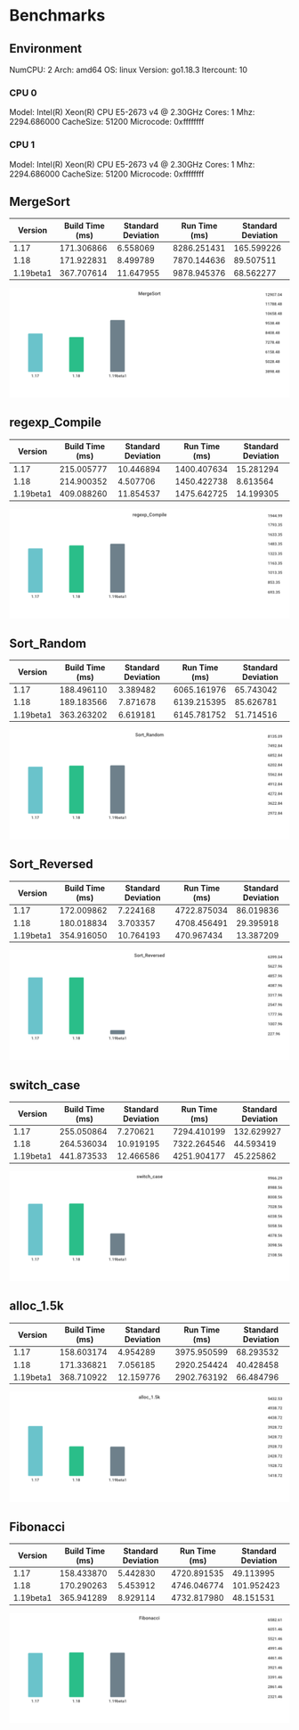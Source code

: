 # Benchmarks

## Environment

NumCPU: 2
Arch: amd64
OS: linux
Version: go1.18.3
Itercount: 10
### CPU 0

Model: Intel(R) Xeon(R) CPU E5-2673 v4 @ 2.30GHz
Cores: 1
Mhz: 2294.686000
CacheSize: 51200
Microcode: 0xffffffff

### CPU 1

Model: Intel(R) Xeon(R) CPU E5-2673 v4 @ 2.30GHz
Cores: 1
Mhz: 2294.686000
CacheSize: 51200
Microcode: 0xffffffff

## MergeSort

| Version | Build Time (ms) | Standard Deviation | Run Time (ms) | Standard Deviation |
| ------ | ------ | ------ | ------ | ------ |
| 1.17 | 171.306866 | 6.558069 | 8286.251431 | 165.599226 |
| 1.18 | 171.922831 | 8.499789 | 7870.144636 | 89.507511 |
| 1.19beta1 | 367.707614 | 11.647955 | 9878.945376 | 68.562277 |

![MergeSort](./619024e898d5dcaadcf23d3b2f3a22d86c871a7b76284aafd1eb289200c2e49a.png)

## regexp_Compile

| Version | Build Time (ms) | Standard Deviation | Run Time (ms) | Standard Deviation |
| ------ | ------ | ------ | ------ | ------ |
| 1.17 | 215.005777 | 10.446894 | 1400.407634 | 15.281294 |
| 1.18 | 214.900352 | 4.507706 | 1450.422738 | 8.613564 |
| 1.19beta1 | 409.088260 | 11.854537 | 1475.642725 | 14.199305 |

![regexp_Compile](./b52c0e0ed5be138613a41e4ac82fa786572d3635aa9d38700ddd7703cdee0d33.png)

## Sort_Random

| Version | Build Time (ms) | Standard Deviation | Run Time (ms) | Standard Deviation |
| ------ | ------ | ------ | ------ | ------ |
| 1.17 | 188.496110 | 3.389482 | 6065.161976 | 65.743042 |
| 1.18 | 189.183566 | 7.871678 | 6139.215395 | 85.626781 |
| 1.19beta1 | 363.263202 | 6.619181 | 6145.781752 | 51.714516 |

![Sort_Random](./7a0a58c9e3b5825d5c91544e7e01469f5aeb4b3af178a861bf75b9731df604c0.png)

## Sort_Reversed

| Version | Build Time (ms) | Standard Deviation | Run Time (ms) | Standard Deviation |
| ------ | ------ | ------ | ------ | ------ |
| 1.17 | 172.009862 | 7.224168 | 4722.875034 | 86.019836 |
| 1.18 | 180.018834 | 3.703357 | 4708.456491 | 29.395918 |
| 1.19beta1 | 354.916050 | 10.764193 | 470.967434 | 13.387209 |

![Sort_Reversed](./4f239a2e282214a7bf7c377fcf6bb4540d0934ce7ce00fadb75e8eeeb38d843d.png)

## switch_case

| Version | Build Time (ms) | Standard Deviation | Run Time (ms) | Standard Deviation |
| ------ | ------ | ------ | ------ | ------ |
| 1.17 | 255.050864 | 7.270621 | 7294.410199 | 132.629927 |
| 1.18 | 264.536034 | 10.919195 | 7322.264546 | 44.593419 |
| 1.19beta1 | 441.873533 | 12.466586 | 4251.904177 | 45.225862 |

![switch_case](./725e73000e499ff7420aa0f5b1c7dfb379e3381a122e47e5d482cb597e03166a.png)

## alloc_1.5k

| Version | Build Time (ms) | Standard Deviation | Run Time (ms) | Standard Deviation |
| ------ | ------ | ------ | ------ | ------ |
| 1.17 | 158.603174 | 4.954289 | 3975.950599 | 68.293532 |
| 1.18 | 171.336821 | 7.056185 | 2920.254424 | 40.428458 |
| 1.19beta1 | 368.710922 | 12.159776 | 2902.763192 | 66.484796 |

![alloc_1.5k](./78691b2f49e91d20e4fc03ba30be4e2828c5acd9ddd58fbf8d3e5b21bed97b8d.png)

## Fibonacci

| Version | Build Time (ms) | Standard Deviation | Run Time (ms) | Standard Deviation |
| ------ | ------ | ------ | ------ | ------ |
| 1.17 | 158.433870 | 5.442830 | 4720.891535 | 49.113995 |
| 1.18 | 170.290263 | 5.453912 | 4746.046774 | 101.952423 |
| 1.19beta1 | 365.941289 | 8.929114 | 4732.817980 | 48.151531 |

![Fibonacci](./016be0f0bc3aacaadb309d0adc2b1024980e3775065236c79ab0d186380b4f83.png)

